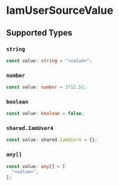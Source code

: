 # IamUserSourceValue


## Supported Types

### `string`

```typescript
const value: string = "<value>";
```

### `number`

```typescript
const value: number = 2712.52;
```

### `boolean`

```typescript
const value: boolean = false;
```

### `shared.IamUser4`

```typescript
const value: shared.IamUser4 = {};
```

### `any[]`

```typescript
const value: any[] = [
  "<value>",
];
```

